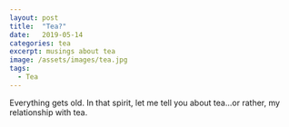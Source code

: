 ```yaml
---
layout: post
title:  "Tea?"
date:   2019-05-14
categories: tea
excerpt: musings about tea
image: /assets/images/tea.jpg
tags: 
  - Tea
---
```


Everything gets old. In that spirit, let me tell you about tea...or rather, my relationship with tea.


